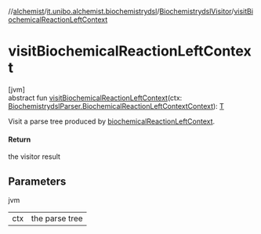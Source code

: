 //[alchemist](../../../index.md)/[it.unibo.alchemist.biochemistrydsl](../index.md)/[BiochemistrydslVisitor](index.md)/[visitBiochemicalReactionLeftContext](visit-biochemical-reaction-left-context.md)

# visitBiochemicalReactionLeftContext

[jvm]\
abstract fun [visitBiochemicalReactionLeftContext](visit-biochemical-reaction-left-context.md)(ctx: [BiochemistrydslParser.BiochemicalReactionLeftContextContext](../-biochemistrydsl-parser/-biochemical-reaction-left-context-context/index.md)): [T](../../it.unibo.alchemist.model.implementations.conditions/-neighborhood-present/index.md)

Visit a parse tree produced by [biochemicalReactionLeftContext](../-biochemistrydsl-parser/biochemical-reaction-left-context.md).

#### Return

the visitor result

## Parameters

jvm

| | |
|---|---|
| ctx | the parse tree |
